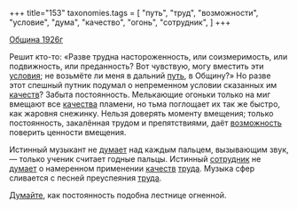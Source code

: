 +++
title="153"
taxonomies.tags = [
 "путь",
 "труд",
 "возможности",
 "условие",
 "дума",
 "качество",
 "огонь",
 "сотрудник",
]
+++

[Община 1926г](/agni/1926)

Решит кто-то: «Разве трудна настороженность, или соизмеримость, или подвижность, или преданность? Вот чувствую, могу вместить эти [условия](/tags/условие); не возьмёте ли меня в дальний [путь](/tags/путь), в Общину?» Но разве этот спешный путник подумал о непременном условии сказанных им [качеств](/tags/качество)? Забыта постоянность. Мелькающие огоньки только на миг вмещают все [качества](/tags/качество) пламени, но тьма поглощает их так же быстро, как жаровня снежинку. Нельзя доверять моменту вмещения; только постоянность, закалённая трудом и препятствиями, даёт [возможность](/tags/возможности) поверить ценности вмещения.   

Истинный музыкант не [думает](/tags/дума) над каждым пальцем, вызывающим звук, — только ученик считает годные пальцы. Истинный [сотрудник](/tags/сотрудник) не [думает](/tags/дума) о намеренном применении [качеств](/tags/качество) [труда](/tags/труд). Музыка сфер сливается с песней преуспеяния [труда](/tags/труд).   

[Думайте](/tags/дума), как постоянность подобна лестнице огненной.   

